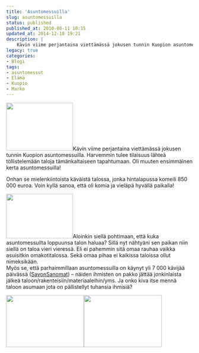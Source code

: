 ```yaml
---
title: 'Asuntomessuilla'
slug: asuntomessuilla
status: published
published_at: 2010-08-11 10:15
updated_at: 2014-12-10 19:21
description: |
    Kävin viime perjantaina viettämässä jokusen tunnin Kuopion asuntomessuilla. Harvemmin tulee tilaisuus lähteä töllistelemään taloja tämänkaltaiseen tapahtumaan. Oli muuten ensimmäinen kerta asuntomessuilla! Onhan se mielenkiintoista käväistä talossa, jonka hintalapussa komeili 850 000 euroa. Voin kyllä sanoa, että oli komia ja vieläpä hyvällä paikalla! Aloinkin siellä pohtimaan, että kuka asuntomessuilta loppuunsa talon haluaa? Sillä nyt nähtyäni sen… Jatka lukemista Asuntomessuilla
legacy: true
categories:
- Blogi
tags:
- asuntomessut
- Elämä
- Kuopio
- Marko
---
```


<p><img loading="lazy" decoding="async" class="alignright size-medium wp-image-1065" title="veeti" src="https://cdn.markokaartinen.net/uploads/2010/08/IMG_2304-300x215.jpg" alt="" width="180" height="129" />Kävin viime perjantaina viettämässä jokusen tunnin Kuopion asuntomessuilla. Harvemmin tulee tilaisuus lähteä töllistelemään taloja tämänkaltaiseen tapahtumaan. Oli muuten ensimmäinen kerta asuntomessuilla!</p>
<p>Onhan se mielenkiintoista käväistä talossa, jonka hintalapussa komeili 850 000 euroa. Voin kyllä sanoa, että oli komia ja vieläpä hyvällä paikalla!</p>
<p><a href="https://cdn.markokaartinen.net/uploads/2010/08/IMG_2297.jpg"><img loading="lazy" decoding="async" class="alignright size-medium wp-image-1062" title="IMG_2297" src="https://cdn.markokaartinen.net/uploads/2010/08/IMG_2297-300x200.jpg" alt="" width="180" height="120" /></a>Aloinkin siellä pohtimaan, että kuka asuntomessuilta loppuunsa talon haluaa? Sillä nyt nähtyäni sen paikan niin siellä on taloa vieri vieressä. Eli ei pahemmin sitä omaa rauhaa vaikka asuisitkin omakotitalossa. Sekä omaa pihaa ei kaikissa taloissa ollut nimeksikään.<br />
Myös se, että parhaimmillaan asuntomessuilla on käynyt yli 7 000 kävijää päivässä (<a href="http://www.savonsanomat.fi/teemat/asuntomessut/messu_uutiset/asuntomessuilla-t%C3%A4n%C3%A4%C3%A4n-enn%C3%A4tysyleis%C3%B6/587623" target="_blank">SavonSanomat</a>) &#8211; näiden ihmisten on pakko jättää jonkinlaista jälkeä taloon/rakenteisiin/materiaaleihin/yms. Ja onko kiva itse mennä taloon asumaan jota on pällistellyt tuhansia ihmisiä?</p>
<p><a href="https://cdn.markokaartinen.net/uploads/2010/08/IMG_2302.jpg"><img loading="lazy" decoding="async" class="size-medium wp-image-1064" title="IMG_2302" src="https://cdn.markokaartinen.net/uploads/2010/08/IMG_2302-300x200.jpg" alt="" width="210" height="140" /></a><a href="https://cdn.markokaartinen.net/uploads/2010/08/IMG_2301.jpg"><img loading="lazy" decoding="async" class="size-medium wp-image-1063" title="IMG_2301" src="https://cdn.markokaartinen.net/uploads/2010/08/IMG_2301-300x200.jpg" alt="" width="210" height="140" /></a></p>
<div class="clear"></div>